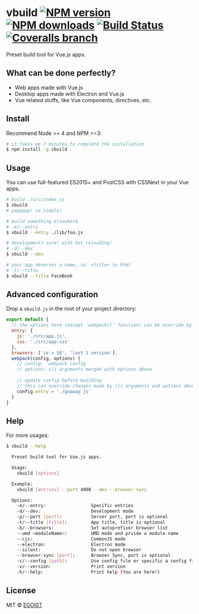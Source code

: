 # vbuild [![NPM version](https://img.shields.io/npm/v/vbuild.svg)](https://npmjs.com/package/vbuild) [![NPM downloads](https://img.shields.io/npm/dm/vbuild.svg)](https://npmjs.com/package/vbuild) [![Build Status](https://img.shields.io/circleci/project/egoist/vbuild/master.svg)](https://circleci.com/gh/egoist/vbuild) [![Coveralls branch](https://img.shields.io/coveralls/egoist/vbuild/master.svg)](https://github.com/egoist/vbuild)

Preset build tool for Vue.js apps.

## What can be done perfectly?

- Web apps made with Vue.js
- Desktop apps made with Electron and Vue.js
- Vue related stuffs, like Vue components, directives, etc.

## Install

Recommend Node >= 4 and NPM >=3:

```bash
# it takes me 7 minutes to complete the installation
$ npm install -g vbuild
```

## Usage

You can use full-featured ES2015+ and PostCSS with CSSNext in your Vue apps.

```bash
# build ./src/index.js
$ vbuild
# yeppppp! so simple!

# build something elsewhere
# -e/--entry
$ vbuild --entry ./lib/foo.js

# development? sure! with hot reloading!
# -d/--dev
$ vbuild --dev

# your app deserves a name, ie. <title> in html
# -t/--title
$ vbuild --title FaceBook
```

## Advanced configuration

Drop a `vbuild.js` in the root of your project directory:

```js
export default {
  // the options here (except `webpack()` function) can be override by cli arguments
  entry: {
    js: './src/app.js',
    css: './src/app.css'
  },
  browsers: ['ie > 10', 'last 1 version'],
  webpack(config, options) {
    // config:  webpack config
    // options: cli arguments merged with options above
    
    // update config before building
    // this can override changes made by cli arguments and options above
    config.entry = './goaway.js'
  }
}
```

## Help

For more usages:

```bash
$ vbuild --help

  Preset build tool for Vue.js apps.

  Usage:
    vbuild [options]

  Example:
    vbuild [entries] --port 4000 --dev --browser-sync

  Options:
    -e/--entry:                 Specific entries
    -d/--dev:                   Development mode
    -p/--port [port]:           Server port, port is optional
    -t/--title [title]:         App title, title is optional
    -b/--browsers:              Set autoprefixer browser list
    --umd <moduleName>:         UMD mode and prvide a module name
    --cjs:                      CommonJS mode
    --electron:                 Electron mode
    --silent:                   Do not open browser
    --browser-sync [port]:      Browser Sync, port is optional
    -c/--config [path]:         Use config file or specific a config file path
    -v/--version:               Print version
    -h/--help:                  Print help (You are here!)
```

## License

MIT © [EGOIST](https://github.com/egoist)
